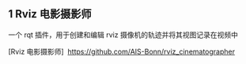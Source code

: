 ## 1 Rviz 电影摄影师

一个 rqt 插件，用于创建和编辑 rviz 摄像机的轨迹并将其视图记录在视频中

[Rviz 电影摄影师]  https://github.com/AIS-Bonn/rviz_cinematographer